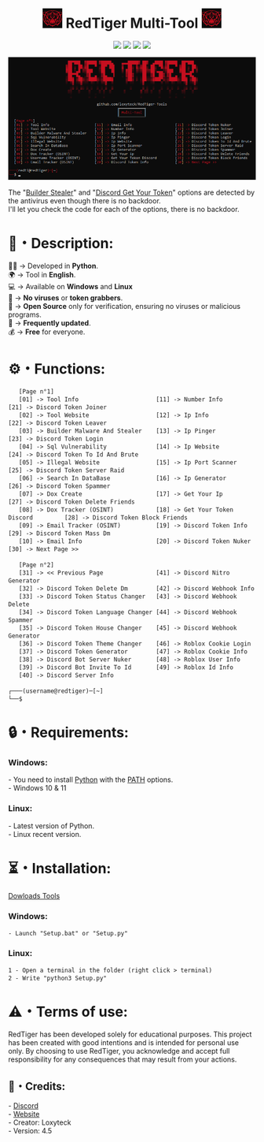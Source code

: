 <h1 align="center"><img src="Img/RedTiger_Logo2.png" width="40px"> RedTiger Multi-Tool <img src="Img/RedTiger_Logo2.png" width="40px"></h1> 
<p align="center">
  <img src="https://img.shields.io/github/v/release/fluzyteck/RedTiger-Tools?label=Version&color=a80505">
  <img src="https://img.shields.io/github/stars/fluzyteck/RedTiger-tools?style=flat&label=Stars&color=a80505">
  <img src="https://img.shields.io/github/repo-size/fluzyteck/RedTiger-Tools?label=Size&color=a80505">
  <img src="https://img.shields.io/github/languages/top/fluzyteck/RedTiger-Tools?color=a80505">

</p>
<img src="Img/RedTiger.png" wdth="9999">
<p>
The "<a href="https://github.com/loxyteck/RedTiger-Tools/blob/main/Settings/Program/Builder-Stealer.py">Builder Stealer</a>" and "<a href="https://github.com/loxyteck/RedTiger-Tools/blob/main/Settings/Program/Discord-Get-Your-Token.py">Discord Get Your Token</a>" options are detected by the antivirus even though there is no backdoor.<br>
I'll let you check the code for each of the options, there is no backdoor.
</p>
<h1>📜・Description:</h1>
<p>
  
👨‍💻 -> Developed in <strong>Python</strong>.<br>
🌍 -> Tool in <strong>English</strong>.<br>
💻 -> Available on <strong>Windows</strong> and <strong>Linux</strong><br>
🔎 -> <strong>No viruses</strong> or <strong>token grabbers</strong>.<br>
📂 -> <strong>Open Source</strong> only for verification, ensuring no viruses or malicious programs.<br>
🔄 -> <strong>Frequently updated</strong>.<br>
💰 -> <strong>Free</strong> for everyone.<br>
</p>

<h1>⚙️・Functions:</h1>
<p align="center">
  
```
   [Page n°1]
   [01] -> Tool Info                      [11] -> Number Info                    [21] -> Discord Token Joiner
   [02] -> Tool Website                   [12] -> Ip Info                        [22] -> Discord Token Leaver
   [03] -> Builder Malware And Stealer    [13] -> Ip Pinger                      [23] -> Discord Token Login
   [04] -> Sql Vulnerability              [14] -> Ip Website                     [24] -> Discord Token To Id And Brute
   [05] -> Illegal Website                [15] -> Ip Port Scanner                [25] -> Discord Token Server Raid
   [06] -> Search In DataBase             [16] -> Ip Generator                   [26] -> Discord Token Spammer
   [07] -> Dox Create                     [17] -> Get Your Ip                    [27] -> Discord Token Delete Friends
   [08] -> Dox Tracker (OSINT)            [18] -> Get Your Token Discord         [28] -> Discord Token Block Friends
   [09] -> Email Tracker (OSINT)          [19] -> Discord Token Info             [29] -> Discord Token Mass Dm
   [10] -> Email Info                     [20] -> Discord Token Nuker            [30] -> Next Page >>

   [Page n°2]
   [31] -> << Previous Page               [41] -> Discord Nitro Generator    
   [32] -> Discord Token Delete Dm        [42] -> Discord Webhook Info          
   [33] -> Discord Token Status Changer   [43] -> Discord Webhook Delete       
   [34] -> Discord Token Language Changer [44] -> Discord Webhook Spammer      
   [35] -> Discord Token House Changer    [45] -> Discord Webhook Generator      
   [36] -> Discord Token Theme Changer    [46] -> Roblox Cookie Login          
   [37] -> Discord Token Generator        [47] -> Roblox Cookie Info         
   [38] -> Discord Bot Server Nuker       [48] -> Roblox User Info           
   [39] -> Discord Bot Invite To Id       [49] -> Roblox Id Info             
   [40] -> Discord Server Info

┌───(username@redtiger)─[~]
└──$
```
</p>

<h1>🔒・Requirements:</h1>
<h3>Windows:</h3>
<p>
- You need to install <a href="https://www.python.org/downloads/">Python</a> with the <a href="Img/Python_Path.png">PATH</a> options.<br>
- Windows 10 & 11
</p>
<h3>Linux:</h3>
<p>
- Latest version of Python.<br>
- Linux recent version.
</p>

<h1>⏳・Installation:</h1>
<a href="https://github.com/fluzyteck/RedTiger/archive/main.zip">Dowloads Tools</a>
<h3>Windows:</h3>
<p>
  
```
- Launch "Setup.bat" or "Setup.py"
```
</p>
<h3>Linux:</h3>
<p>
  
```
1 - Open a terminal in the folder (right click > terminal)
2 - Write "python3 Setup.py"
```
</p>

<h1>⚠️・Terms of use:</h1>
<p>
RedTiger has been developed solely for educational purposes. This project has been created with good intentions and is intended for personal use only. By choosing to use RedTiger, you acknowledge and accept full responsibility for any consequences that may result from your actions.
</p>

<h2>🔗・Credits:</h2>
<p>
- <a href="https://discord.gg/ZJNFYjdEMD">Discord</a><br>
- <a href="https://loxyteck.github.io/redtiger">Website</a><br>
- Creator: Loxyteck<br>
- Version: 4.5
</p>
